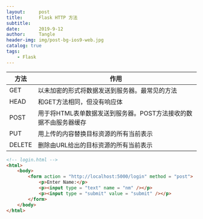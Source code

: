 ```yaml
---
layout:     post
title:      Flask HTTP 方法
subtitle:   
date:       2019-9-12
author:     Tangle
header-img: img/post-bg-ios9-web.jpg
catalog: true
tags:
    - Flask
---
```


| 方法   | 作用                                                         |
| ------ | ------------------------------------------------------------ |
| GET    | 以未加密的形式将数据发送到服务器。最常见的方法               |
| HEAD   | 和GET方法相同，但没有响应体                                  |
| POST   | 用于将HTML表单数据发送到服务器。POST方法接收的数据不由服务器缓存 |
| PUT    | 用上传的内容替换目标资源的所有当前表示                       |
| DELETE | 删除由URL给出的目标资源的所有当前表示                        |

``` html
<!-- login.html -->
<html>
    <body>
        <form action = "http://localhost:5000/login" method = "post">
            <p>Enter Name:</p>
            <p><input type = "text" name = "nm" /></p>
            <p><input type = "submit" value = "submit" /></p>
        </form>
    </body>
</html>
```
